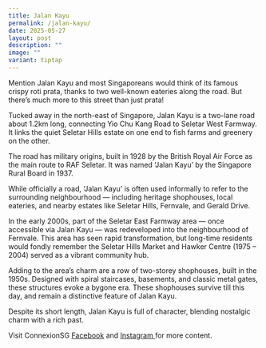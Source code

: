 ```yaml
---
title: Jalan Kayu
permalink: /jalan-kayu/
date: 2025-05-27
layout: post
description: ""
image: ""
variant: tiptap
---
```

<p>Mention Jalan Kayu and most Singaporeans would think of its famous crispy
roti prata, thanks to two well-known eateries along the road. But there’s
much more to this street than just prata!</p>
<p>Tucked away in the north-east of Singapore, Jalan Kayu is a two-lane road
about 1.2km long, connecting Yio Chu Kang Road to Seletar West Farmway.
It links the quiet Seletar Hills estate on one end to fish farms and greenery
on the other.</p>
<p>The road has military origins, built in 1928 by the British Royal Air
Force as the main route to RAF Seletar. It was named ‘Jalan Kayu’ by the
Singapore Rural Board in 1937.&nbsp;&nbsp;</p>
<p>While officially a road, ‘Jalan Kayu’ is often used informally to refer
to the surrounding neighbourhood — including heritage shophouses, local
eateries, and nearby estates like Seletar Hills, Fernvale, and Gerald Drive.</p>
<p>In the early 2000s, part of the Seletar East Farmway area — once accessible
via Jalan Kayu — was redeveloped into the neighbourhood of Fernvale. This
area has seen rapid transformation, but long-time residents would fondly
remember the Seletar Hills Market and Hawker Centre (1975 – 2004) served
as a vibrant community hub.</p>
<p>Adding to the area’s charm are a row of two-storey shophouses, built in
the 1950s. Designed with spiral staircases, basements, and classic metal
gates, these structures evoke a bygone era. These shophouses survive till
this day, and remain a distinctive feature of Jalan Kayu.</p>
<p>Despite its short length, Jalan Kayu is full of character, blending nostalgic
charm with a rich past.</p>
<p></p>
<p>Visit ConnexionSG <a href="https://www.facebook.com/ConnexionSG" rel="noopener nofollow" target="_blank"><u>Facebook</u></a> and
<a href="https://www.instagram.com/connexionsg/" rel="noopener nofollow" target="_blank"><u>Instagram </u>
</a>for more content.</p>